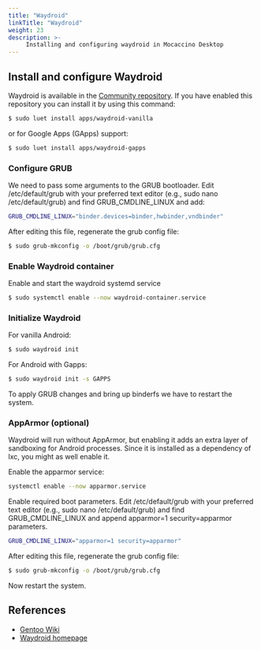 ```yaml
---
title: "Waydroid"
linkTitle: "Waydroid"
weight: 23
description: >-
     Installing and configuring waydroid in Mocaccino Desktop
---
```


## Install and configure Waydroid

Waydroid is available in the [Community repository](https://github.com/mocaccinoOS/community-repository?tab=readme-ov-file#-community-repository). If you have enabled this repository you can install it by using this command:

```bash
$ sudo luet install apps/waydroid-vanilla
```
or for Google Apps (GApps) support:

```bash
$ sudo luet install apps/waydroid-gapps
```
### Configure GRUB

We need to pass some arguments to the GRUB bootloader.
Edit /etc/default/grub with your preferred text editor (e.g., sudo nano /etc/default/grub) and find GRUB_CMDLINE_LINUX and add:

```bash
GRUB_CMDLINE_LINUX="binder.devices=binder,hwbinder,vndbinder"
```

After editing this file, regenerate the grub config file:

```bash
$ sudo grub-mkconfig -o /boot/grub/grub.cfg
```

### Enable Waydroid container

Enable and start the waydroid systemd service
```bash
$ sudo systemctl enable --now waydroid-container.service
```
### Initialize Waydroid

For vanilla Android: 
```bash
$ sudo waydroid init
```
For Android with Gapps:
```bash
$ sudo waydroid init -s GAPPS
```
To apply GRUB changes and bring up binderfs we have to restart the system.

### AppArmor (optional)

Waydroid will run without AppArmor, but enabling it adds an extra layer of sandboxing for Android processes.
Since it is installed as a dependency of lxc, you might as well enable it.

Enable the apparmor service:

```bash
systemctl enable --now apparmor.service
```

Enable required boot parameters. Edit /etc/default/grub with your preferred text editor (e.g., sudo nano /etc/default/grub) and find GRUB_CMDLINE_LINUX and append apparmor=1 security=apparmor parameters.

```bash
GRUB_CMDLINE_LINUX="apparmor=1 security=apparmor"
```
After editing this file, regenerate the grub config file:

```bash
$ sudo grub-mkconfig -o /boot/grub/grub.cfg
```
Now restart the system.

## References

- [Gentoo Wiki](https://wiki.gentoo.org/wiki/Waydroid)
- [Waydroid homepage](https://waydro.id/#gpus1)
